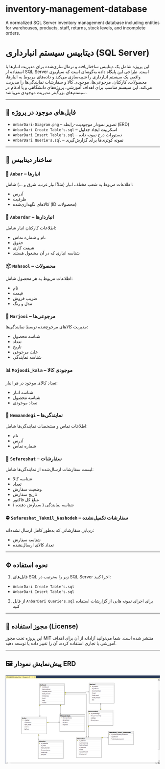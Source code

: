 # inventory-management-database
A normalized SQL Server inventory management database including entities for warehouses, products, staff, returns, stock levels, and incomplete orders.

# دیتابیس سیستم انبارداری (SQL Server)

این پروژه شامل یک دیتابیس ساختاریافته و نرمال‌سازی‌شده برای مدیریت انبارها با استفاده از SQL Server است. طراحی این پایگاه داده به‌گونه‌ای است که سناریوی واقعی یک سیستم انبارداری را شبیه‌سازی می‌کند و داده‌های مربوط به انبارها، محصولات، کارکنان، مرجوعی‌ها، موجودی کالا و سفارشات نمایندگی‌ها را مدیریت می‌کند. این سیستم مناسب برای اهداف آموزشی، پروژه‌های دانشگاهی و یا ادغام در سیستم‌های بزرگ‌تر مدیریت موجودی می‌باشد.

---

## 📁 فایل‌های موجود در پروژه

- `AnbarDari-Diagram.png` – تصویر نمودار موجودیت-رابطه (ERD)
- `AnbarDari Create Table's.sql` – اسکریپت ایجاد جداول
- `AnbarDari Insert Table's.sql` – دستورات درج نمونه داده
- `AnbarDari Querie's.sql` – نمونه کوئری‌ها برای گزارش‌گیری

---

## 🧱 ساختار دیتابیس

### 🏢 `Anbar` – انبارها  
اطلاعات مربوط به شعب مختلف انبار (مثلاً انبار غرب، شرق و ...) شامل:  
- آدرس  
- ظرفیت  
- کالاهای نگهداری‌شده (ID محصولات)

### 👷 `Anbardar` – انباردارها  
اطلاعات کارکنان انبار شامل:  
- نام و شماره تماس  
- حقوق  
- شیفت کاری  
- شناسه انباری که در آن مشغول هستند

### 📦 `Mahsool` – محصولات  
اطلاعات مربوط به هر محصول شامل:  
- نام  
- قیمت  
- ضریب فروش  
- مدل و رنگ

### 🔁 `Marjooi` – مرجوعی‌ها  
مدیریت کالاهای مرجوع‌شده توسط نمایندگی‌ها:  
- شناسه محصول  
- تعداد  
- تاریخ  
- علت مرجوعی  
- شناسه نمایندگی

### 📊 `Mojoodi_kala` – موجودی کالا  
تعداد کالای موجود در هر انبار:  
- شناسه انبار  
- شناسه محصول  
- تعداد موجودی

### 🏪 `Nemaandegi` – نمایندگی‌ها  
اطلاعات تماس و مشخصات نمایندگی‌ها شامل:  
- نام  
- آدرس  
- شماره تماس

### 📑 `Sefareshat` – سفارشات  
لیست سفارشات ارسال‌شده از نمایندگی‌ها شامل:  
- شناسه کالا  
- تعداد  
- وضعیت سفارش  
- تاریخ سفارش  
- مبلغ کل فاکتور
- شناسه نمایندگی ( سفارش دهنده )

### ⛔ `Sefareshat_Takmil_Nashodeh` – سفارشات تکمیل‌نشده  
ردیابی سفارشاتی که به‌طور کامل ارسال نشده‌اند:  
- شناسه سفارش  
- تعداد کالای ارسال‌نشده

---

## ⚙️ نحوه استفاده

1. فایل‌های SQL زیر را به‌ترتیب در SQL Server اجرا کنید:
  - `AnbarDari Create Table's.sql`
  - `AnbarDari Insert Table's.sql`
2. از فایل `AnbarDari Querie's.sql` برای اجرای نمونه هایی از گزارشات استفاده کنید

---

## 📌 مجوز استفاده (License)

این پروژه تحت مجوز MIT منتشر شده است. شما می‌توانید آزادانه از آن برای اهداف آموزشی یا تجاری استفاده کرده، آن را تغییر داده یا توسعه دهید.

---

## 🖼️ پیش‌نمایش نمودار ERD

![ERD](AnbarDari-Diagram.png)
